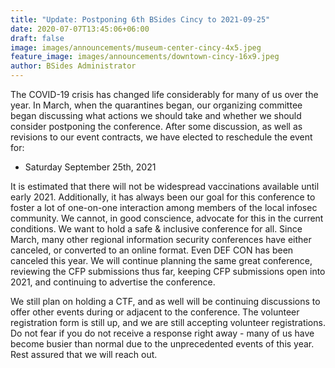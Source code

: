 ```yaml
---
title: "Update: Postponing 6th BSides Cincy to 2021-09-25"
date: 2020-07-07T13:45:06+06:00
draft: false
image: images/announcements/museum-center-cincy-4x5.jpeg
feature_image: images/announcements/downtown-cincy-16x9.jpeg
author: BSides Administrator
---
```


The COVID-19 crisis has changed life considerably for many of us over the year. In March, when the quarantines began, our organizing committee began discussing what actions we should take and whether we should consider postponing the conference. After some discussion, as well as revisions to our event contracts, we have elected to reschedule the event for:

* Saturday September 25th, 2021

It is estimated that there will not be widespread vaccinations available until early 2021. Additionally, it has always been our goal for this conference to foster a lot of one-on-one interaction among members of the local infosec community. We cannot, in good conscience, advocate for this in the current conditions. We want to hold a safe & inclusive conference for all. Since March, many other regional information security conferences have either canceled, or converted to an online format. Even DEF CON has been canceled this year. We will continue planning the same great conference, reviewing the CFP submissions thus far, keeping CFP submissions open into 2021, and continuing to advertise the conference.

We still plan on holding a CTF, and as well will be continuing discussions to offer other events during or adjacent to the conference. The volunteer registration form is still up, and we are still accepting volunteer registrations. Do not fear if you do not receive a response right away - many of us have become busier than normal due to the unprecedented events of this year. Rest assured that we will reach out.